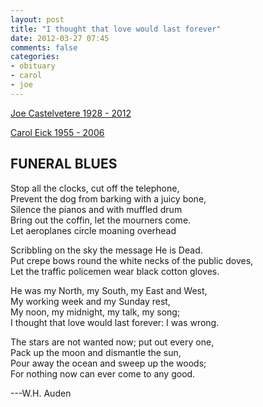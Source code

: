 ```yaml
---
layout: post
title: "I thought that love would last forever"
date: 2012-03-27 07:45
comments: false
categories: 
- obituary
- carol
- joe
---
```



[Joe Castelvetere 1928 - 2012](/blog/2012/03/26/joe-castelvetere-1928-2012/)



[Carol Eick 1955 - 2006](/blog/2006/12/04/carol-anne-eick-july-9-1955-november-27-2006/)

## FUNERAL BLUES  
 
Stop all the clocks, cut off the telephone,  
Prevent the dog from barking with a juicy bone,  
Silence the pianos and with muffled drum  
Bring out the coffin, let the mourners come.  
Let aeroplanes circle moaning overhead  
  
Scribbling on the sky the message He is Dead.  
Put crepe bows round the white necks of the public doves,  
Let the traffic policemen wear black cotton gloves.  
  
He was my North, my South, my East and West,  
My working week and my Sunday rest,  
My noon, my midnight, my talk, my song;  
I thought that love would last forever: I was wrong.  
  
The stars are not wanted now; put out every one,  
Pack up the moon and dismantle the sun,  
Pour away the ocean and sweep up the woods;  
For nothing now can ever come to any good.  
  
---W.H. Auden  
